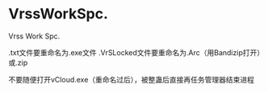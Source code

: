 # VrssWorkSpc.
Vrss Work Spc.

.txt文件要重命名为.exe文件
.VrSLocked文件要重命名为.Arc（用Bandizip打开）或.zip

不要随便打开vCloud.exe（重命名过后），被整蛊后直接再任务管理器结束进程
